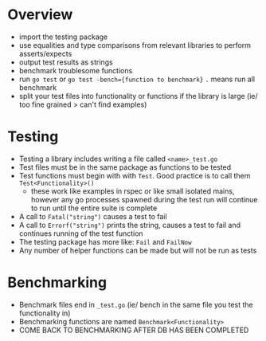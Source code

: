 # Overview
- import the testing package
- use equalities and type comparisons from relevant libraries to perform asserts/expects
- output test results as strings
- benchmark troublesome functions
- run `go test` or `go test -bench={function to benchmark}` `.` means run all benchmark 
- split your test files into functionality or functions if the library is large (ie/ too fine grained > can't find examples) 

# Testing
- Testing a library includes writing a file called `<name>_test.go`
- Test files must be in the same package as functions to be tested
- Test functions must begin with with `Test`. Good practice is to call them `Test<Functionality>()`
    - these work like examples in rspec or like small isolated mains, however any go processes spawned during
    the test run will continue to run until the entire suite is complete
- A call to `Fatal("string")` causes a test to fail
- A call to `Errorf("string")` prints the string, causes a test to fail and continues running of the test function 
- The testing package has more like: `Fail` and `FailNow`
- Any number of helper functions can be made but will not be run as tests

# Benchmarking
- Benchmark files end in `_test.go` (ie/ bench in the same file you test the functionality in)
- Benchmarking functions are named `Benchmark<Functionality>`
- COME BACK TO BENCHMARKING AFTER DB HAS BEEN COMPLETED